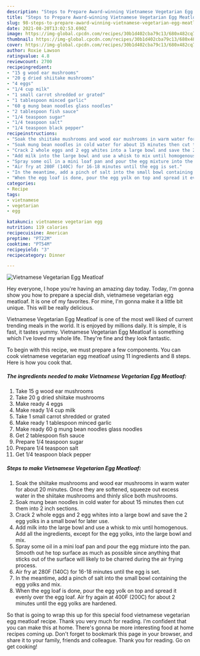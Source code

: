 ```yaml
---
description: "Steps to Prepare Award-winning Vietnamese Vegetarian Egg Meatloaf"
title: "Steps to Prepare Award-winning Vietnamese Vegetarian Egg Meatloaf"
slug: 98-steps-to-prepare-award-winning-vietnamese-vegetarian-egg-meatloaf
date: 2021-08-20T13:02:53.690Z
image: https://img-global.cpcdn.com/recipes/30b1d402cba79c13/680x482cq70/vietnamese-vegetarian-egg-meatloaf-recipe-main-photo.jpg
thumbnail: https://img-global.cpcdn.com/recipes/30b1d402cba79c13/680x482cq70/vietnamese-vegetarian-egg-meatloaf-recipe-main-photo.jpg
cover: https://img-global.cpcdn.com/recipes/30b1d402cba79c13/680x482cq70/vietnamese-vegetarian-egg-meatloaf-recipe-main-photo.jpg
author: Roxie Lawson
ratingvalue: 4.8
reviewcount: 2700
recipeingredient:
- "15 g wood ear mushrooms"
- "20 g dried shiitake mushrooms"
- "4 eggs"
- "1/4 cup milk"
- "1 small carrot shredded or grated"
- "1 tablespoon minced garlic"
- "60 g mung bean noodles glass noodles"
- "2 tablespoon fish sauce"
- "1/4 teaspoon sugar"
- "1/4 teaspoon salt"
- "1/4 teaspoon black pepper"
recipeinstructions:
- "Soak the shiitake mushrooms and wood ear mushrooms in warm water for about 20 minutes. Once they are softened, squeeze out excess water in the shiitake mushrooms and thinly slice both mushrooms."
- "Soak mung bean noodles in cold water for about 15 minutes then cut them into 2 inch sections."
- "Crack 2 whole eggs and 2 egg whites into a large bowl and save the 2 egg yolks in a small bowl for later use."
- "Add milk into the large bowl and use a whisk to mix until homogenous. Add all the ingredients, except for the egg yolks, into the large bowl and mix."
- "Spray some oil in a mini loaf pan and pour the egg mixture into the pan. Smooth out he top surface as much as possible since anything that sticks out of the surface will likely to be charred during the air frying process."
- "Air fry at 280F (140C) for 16-18 minutes until the egg is set."
- "In the meantime, add a pinch of salt into the small bowl containing the egg yolks and mix."
- "When the egg loaf is done, pour the egg yolk on top and spread it evenly over the egg loaf. Air fry again at 400F (200C) for about 2 minutes until the egg yolks are hardened."
categories:
- Recipe
tags:
- vietnamese
- vegetarian
- egg

katakunci: vietnamese vegetarian egg 
nutrition: 119 calories
recipecuisine: American
preptime: "PT22M"
cooktime: "PT54M"
recipeyield: "3"
recipecategory: Dinner

---
```



![Vietnamese Vegetarian Egg Meatloaf](https://img-global.cpcdn.com/recipes/30b1d402cba79c13/680x482cq70/vietnamese-vegetarian-egg-meatloaf-recipe-main-photo.jpg)

Hey everyone, I hope you're having an amazing day today. Today, I'm gonna show you how to prepare a special dish, vietnamese vegetarian egg meatloaf. It is one of my favorites. For mine, I'm gonna make it a little bit unique. This will be really delicious.



Vietnamese Vegetarian Egg Meatloaf is one of the most well liked of current trending meals in the world. It is enjoyed by millions daily. It is simple, it is fast, it tastes yummy. Vietnamese Vegetarian Egg Meatloaf is something which I've loved my whole life. They're fine and they look fantastic.


To begin with this recipe, we must prepare a few components. You can cook vietnamese vegetarian egg meatloaf using 11 ingredients and 8 steps. Here is how you cook that.

<!--inarticleads1-->

##### The ingredients needed to make Vietnamese Vegetarian Egg Meatloaf:

1. Take 15 g wood ear mushrooms
1. Take 20 g dried shiitake mushrooms
1. Make ready 4 eggs
1. Make ready 1/4 cup milk
1. Take 1 small carrot shredded or grated
1. Make ready 1 tablespoon minced garlic
1. Make ready 60 g mung bean noodles glass noodles
1. Get 2 tablespoon fish sauce
1. Prepare 1/4 teaspoon sugar
1. Prepare 1/4 teaspoon salt
1. Get 1/4 teaspoon black pepper




<!--inarticleads2-->

##### Steps to make Vietnamese Vegetarian Egg Meatloaf:

1. Soak the shiitake mushrooms and wood ear mushrooms in warm water for about 20 minutes. Once they are softened, squeeze out excess water in the shiitake mushrooms and thinly slice both mushrooms.
1. Soak mung bean noodles in cold water for about 15 minutes then cut them into 2 inch sections.
1. Crack 2 whole eggs and 2 egg whites into a large bowl and save the 2 egg yolks in a small bowl for later use.
1. Add milk into the large bowl and use a whisk to mix until homogenous. Add all the ingredients, except for the egg yolks, into the large bowl and mix.
1. Spray some oil in a mini loaf pan and pour the egg mixture into the pan. Smooth out he top surface as much as possible since anything that sticks out of the surface will likely to be charred during the air frying process.
1. Air fry at 280F (140C) for 16-18 minutes until the egg is set.
1. In the meantime, add a pinch of salt into the small bowl containing the egg yolks and mix.
1. When the egg loaf is done, pour the egg yolk on top and spread it evenly over the egg loaf. Air fry again at 400F (200C) for about 2 minutes until the egg yolks are hardened.




So that is going to wrap this up for this special food vietnamese vegetarian egg meatloaf recipe. Thank you very much for reading. I'm confident that you can make this at home. There's gonna be more interesting food at home recipes coming up. Don't forget to bookmark this page in your browser, and share it to your family, friends and colleague. Thank you for reading. Go on get cooking!

